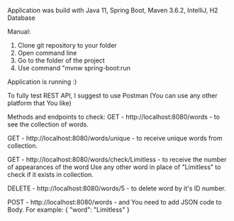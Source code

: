 Application was build with Java 11, Spring Boot, Maven 3.6.2, IntelliJ, H2 Database

Manual:
1. Clone git repository to your folder
2. Open command line
3. Go to the folder of the project
4. Use command "mvnw spring-boot:run	

Application is running :)

To fully test REST API, I suggest to use Postman
(You can use any other platform that You like)

Methods and endpoints to check:
GET - http://localhost:8080/words - to see the collection of words.

GET - http://localhost:8080/words/unique - to receive unique words from collection.

GET - http://localhost:8080/words/check/Limitless - to receive the number of appearances of the word
						Use any other word in place of "Limitless" to check if
						it exists in collection.

DELETE - http://localhost:8080/words/5 - to delete word by it's ID number.

POST  - http://localhost:8080/words - and You need to add JSON code to Body.
For example:
{
     "word": "Limitless"
}

